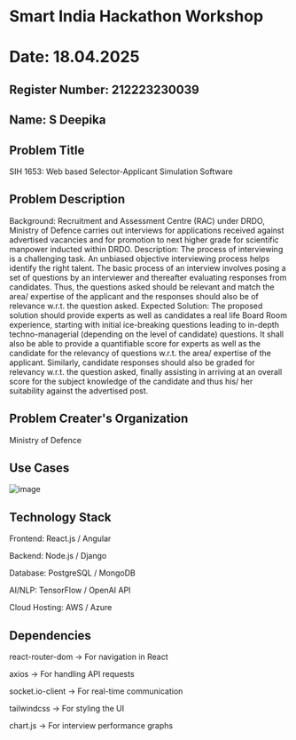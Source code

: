 # Smart India Hackathon Workshop
# Date: 18.04.2025
## Register Number: 212223230039
## Name: S Deepika 
## Problem Title
SIH 1653: Web based Selector-Applicant Simulation Software
## Problem Description
Background: Recruitment and Assessment Centre (RAC) under DRDO, Ministry of Defence carries out interviews for applications received against advertised vacancies and for promotion to next higher grade for scientific manpower inducted within DRDO. Description: The process of interviewing is a challenging task. An unbiased objective interviewing process helps identify the right talent. The basic process of an interview involves posing a set of questions by an interviewer and thereafter evaluating responses from candidates. Thus, the questions asked should be relevant and match the area/ expertise of the applicant and the responses should also be of relevance w.r.t. the question asked. Expected Solution: The proposed solution should provide experts as well as candidates a real life Board Room experience, starting with initial ice-breaking questions leading to in-depth techno-managerial (depending on the level of candidate) questions. It shall also be able to provide a quantifiable score for experts as well as the candidate for the relevancy of questions w.r.t. the area/ expertise of the applicant. Similarly, candidate responses should also be graded for relevancy w.r.t. the question asked, finally assisting in arriving at an overall score for the subject knowledge of the candidate and thus his/ her suitability against the advertised post.

## Problem Creater's Organization
Ministry of Defence

## Use Cases

![image](https://github.com/user-attachments/assets/c41c06b1-ff59-4da5-b234-2fa4a398107b)

## Technology Stack
Frontend: React.js / Angular

Backend: Node.js / Django

Database: PostgreSQL / MongoDB

AI/NLP: TensorFlow / OpenAI API

Cloud Hosting: AWS / Azure

## Dependencies
react-router-dom → For navigation in React

axios → For handling API requests

socket.io-client → For real-time communication

tailwindcss → For styling the UI

chart.js → For interview performance graphs
